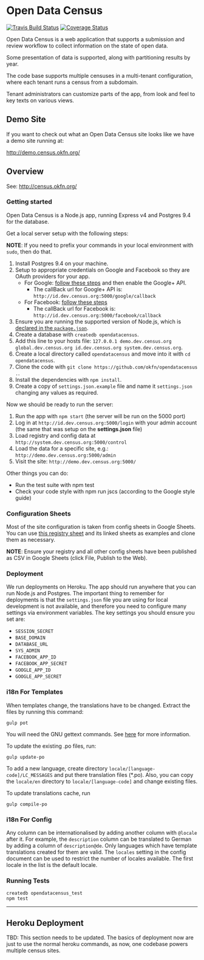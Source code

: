 # Open Data Census

[![Travis Build Status](https://travis-ci.org/okfn/opendatacensus.svg?branch=master)](https://travis-ci.org/okfn/opendatacensus)
[![Coverage Status](https://coveralls.io/repos/github/okfn/opendatacensus/badge.svg?branch=master)](https://coveralls.io/github/okfn/opendatacensus?branch=master)

Open Data Census is a web application that supports a submission and review workflow to collect information on the state of open data.

Some presentation of data is supported, along with partitioning results by year.

The code base supports multiple censuses in a multi-tenant configuration, where each tenant runs a census from a subdomain.

Tenant administrators can customize parts of the app, from look and feel to key texts on various views.

## Demo Site

If you want to check out what an Open Data Census site looks like we have a
demo site running at:

<http://demo.census.okfn.org/>

## Overview

See: <http://census.okfn.org/>

### Getting started

Open Data Census is a Node.js app, running Express v4 and Postgres 9.4 for the database.

Get a local server setup with the following steps:

**NOTE**: If you need to prefix your commands in your local environment with `sudo`, then do that.

1. Install Postgres 9.4 on your machine.
2. Setup to appropriate credentials on Google and Facebook so they are OAuth providers for your app.
    * For Google: [follow these steps](https://developers.google.com/identity/protocols/OpenIDConnect) and then enable the Google+ API.
      * The callBack url for Google+ API is: `http://id.dev.census.org:5000/google/callback`
    * For Facebook: [follow these steps](https://developers.facebook.com/docs/facebook-login/)
      * The callBack url for Facebook is: `http://id.dev.census.org:5000/facebook/callback`
3. Ensure you are running the supported version of Node.js, which is [declared in the `package.json`](package.json#L75).
4. Create a database with `createdb opendatacensus`.
5. Add this line to your hosts file: `127.0.0.1 demo.dev.census.org global.dev.census.org id.dev.census.org system.dev.census.org`.
6. Create a local directory called `opendatacensus` and move into it with `cd opendatacensus`.
7. Clone the code with `git clone https://github.com/okfn/opendatacensus .`.
8. Install the dependencies with `npm install`.
9. Create a copy of `settings.json.example` file and name it `settings.json` changing any values as required.

Now we should be ready to run the server:

1. Run the app with `npm start` (the server will be run on the 5000 port)
2. Log in at `http://id.dev.census.org:5000/login` with your admin account (the same that was setup on the **settings.json** file)
3. Load registry and config data at `http://system.dev.census.org:5000/control`
4. Load the data for a specific site, e.g.: `http://demo.dev.census.org:5000/admin`
5. Visit the site: `http://demo.dev.census.org:5000/`

Other things you can do:

* Run the test suite with npm test
* Check your code style with npm run jscs (according to the Google style guide)


### Configuration Sheets

Most of the site configuration is taken from config sheets in Google Sheets. You can use [this registry sheet](https://docs.google.com/spreadsheets/d/18jINMw7ifwUoqizc4xaQE8XtF4apPfsmMN43EM-9Pmc/edit#gid=0) and its linked sheets as examples and clone them as necessary.

**NOTE**: Ensure your registry and all other config sheets have been published as CSV in Google Sheets (click File, Publish to the Web).

### Deployment

We run deployments on Heroku. The app should run anywhere that you can run Node.js and Postgres. The important thing to remember for deployments is that the `settings.json` file you are using for local development is not available, and therefore you need to configure many settings via environment variables. The key settings you should ensure you set are:

* `SESSION_SECRET`
* `BASE_DOMAIN`
* `DATABASE_URL`
* `SYS_ADMIN`
* `FACEBOOK_APP_ID`
* `FACEBOOK_APP_SECRET`
* `GOOGLE_APP_ID`
* `GOOGLE_APP_SECRET`

### i18n For Templates

When templates change, the translations have to be changed. Extract the files by running this command:

    gulp pot

You will need the GNU gettext commands. See [here](https://github.com/mozilla/i18n-abide/blob/master/docs/GETTEXT.md) for more information.

To update the existing .po files, run:

    gulp update-po

To add a new language, create directory `locale/[language-code]/LC_MESSAGES` and put there translation files (*.po).
Also, you can copy the `locale/en` directory to `locale/[language-code]` and change existing files.

To update translations cache, run

    gulp compile-po

### i18n For Config

Any column can be internationalised by adding another column with `@locale` after it. For example, the `description` column can be translated to German by adding a column of `description@de`. Only languages which have template translations created for them are valid. The `locales` setting in the config document can be used to restrict the number of locales available. The first locale in the list is the default locale.

### Running Tests

```
createdb opendatacensus_test
npm test
```

------

## Heroku Deployment

TBD: This section needs to be updated. The basics of deployment now are just to use the normal heroku commands, as now, one codebase powers multiple census sites.
